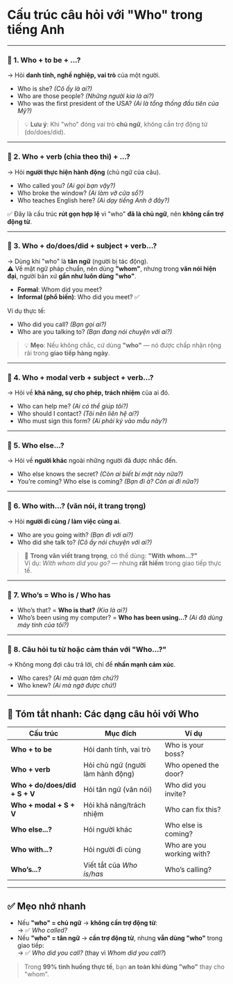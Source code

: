 # Cấu trúc câu hỏi với "Who" trong tiếng Anh

---

### 🔹 1. **Who + to be + ...?**  
→ Hỏi **danh tính, nghề nghiệp, vai trò** của một người.

- Who is she? *(Cô ấy là ai?)*  
- Who are those people? *(Những người kia là ai?)*  
- Who was the first president of the USA? *(Ai là tổng thống đầu tiên của Mỹ?)*

> 💡 **Lưu ý**: Khi "who" đóng vai trò **chủ ngữ**, không cần trợ động từ (do/does/did).

---

### 🔹 2. **Who + verb (chia theo thì) + ...?**  
→ Hỏi **người thực hiện hành động** (chủ ngữ của câu).

- Who called you? *(Ai gọi bạn vậy?)*  
- Who broke the window? *(Ai làm vỡ cửa sổ?)*  
- Who teaches English here? *(Ai dạy tiếng Anh ở đây?)*

✅ Đây là cấu trúc **rút gọn hợp lệ** vì "who" **đã là chủ ngữ**, nên **không cần trợ động từ**.

---

### 🔹 3. **Who + do/does/did + subject + verb...?**  
→ Dùng khi "who" là **tân ngữ** (người bị tác động).  
⚠️ Về mặt ngữ pháp chuẩn, nên dùng **"whom"**, nhưng trong **văn nói hiện đại**, người bản xứ **gần như luôn dùng "who"**.

- **Formal**: Whom did you meet?  
- **Informal (phổ biến)**: Who did you meet? ✅

Ví dụ thực tế:
- Who did you call? *(Bạn gọi ai?)*  
- Who are you talking to? *(Bạn đang nói chuyện với ai?)*

> 💡 **Mẹo**: Nếu không chắc, cứ dùng **"who"** — nó được chấp nhận rộng rãi trong **giao tiếp hàng ngày**.

---

### 🔹 4. **Who + modal verb + subject + verb...?**  
→ Hỏi về **khả năng, sự cho phép, trách nhiệm** của ai đó.

- Who can help me? *(Ai có thể giúp tôi?)*  
- Who should I contact? *(Tôi nên liên hệ ai?)*  
- Who must sign this form? *(Ai phải ký vào mẫu này?)*

---

### 🔹 5. **Who else...?**  
→ Hỏi về **người khác** ngoài những người đã được nhắc đến.

- Who else knows the secret? *(Còn ai biết bí mật này nữa?)*  
- You’re coming? Who else is coming? *(Bạn đi à? Còn ai đi nữa?)*

---

### 🔹 6. **Who with...?** (văn nói, ít trang trọng)  
→ Hỏi **người đi cùng / làm việc cùng ai**.

- Who are you going with? *(Bạn đi với ai?)*  
- Who did she talk to? *(Cô ấy nói chuyện với ai?)*

> 🔸 **Trong văn viết trang trọng**, có thể dùng: **"With whom...?"**  
> Ví dụ: *With whom did you go?* — nhưng **rất hiếm** trong giao tiếp thực tế.

---

### 🔹 7. **Who’s = Who is / Who has**

- Who’s that? = **Who is that?** *(Kia là ai?)*  
- Who’s been using my computer? = **Who has been using...?** *(Ai đã dùng máy tính của tôi?)*

---

### 🔹 8. **Câu hỏi tu từ hoặc cảm thán với "Who...?"**  
→ Không mong đợi câu trả lời, chỉ để **nhấn mạnh cảm xúc**.

- Who cares? *(Ai mà quan tâm chứ?)*  
- Who knew? *(Ai mà ngờ được chứ!)*

---
    
## 📌 Tóm tắt nhanh: Các dạng câu hỏi với **Who**

| Cấu trúc | Mục đích | Ví dụ |
|--------|--------|------|
| **Who + to be** | Hỏi danh tính, vai trò | Who is your boss? |
| **Who + verb** | Hỏi chủ ngữ (người làm hành động) | Who opened the door? |
| **Who + do/does/did + S + V** | Hỏi tân ngữ (văn nói) | Who did you invite? |
| **Who + modal + S + V** | Hỏi khả năng/trách nhiệm | Who can fix this? |
| **Who else...?** | Hỏi người khác | Who else is coming? |
| **Who with...?** | Hỏi người đi cùng | Who are you working with? |
| **Who’s...?** | Viết tắt của *Who is/has* | Who’s calling? |

---

## ✅ Mẹo nhớ nhanh

- Nếu **"who" = chủ ngữ** → **không cần trợ động từ**:  
  → ✅ *Who called?*  
- Nếu **"who" = tân ngữ** → **cần trợ động từ**, nhưng **vẫn dùng "who"** trong giao tiếp:  
  → ✅ *Who did you call?* (thay vì *Whom did you call?*)

> Trong **99% tình huống thực tế**, bạn **an toàn khi dùng "who"** thay cho "whom".